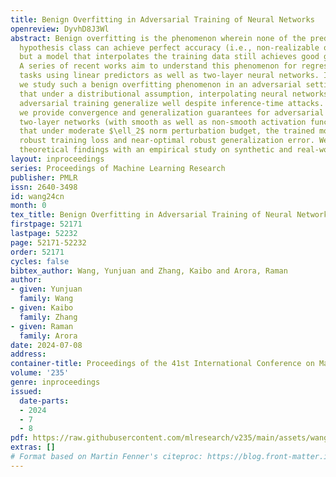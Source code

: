 ```yaml
---
title: Benign Overfitting in Adversarial Training of Neural Networks
openreview: DyvhD8J3Wl
abstract: Benign overfitting is the phenomenon wherein none of the predictors in the
  hypothesis class can achieve perfect accuracy (i.e., non-realizable or noisy setting),
  but a model that interpolates the training data still achieves good generalization.
  A series of recent works aim to understand this phenomenon for regression and classification
  tasks using linear predictors as well as two-layer neural networks. In this paper,
  we study such a benign overfitting phenomenon in an adversarial setting. We show
  that under a distributional assumption, interpolating neural networks found using
  adversarial training generalize well despite inference-time attacks. Specifically,
  we provide convergence and generalization guarantees for adversarial training of
  two-layer networks (with smooth as well as non-smooth activation functions) showing
  that under moderate $\ell_2$ norm perturbation budget, the trained model has near-zero
  robust training loss and near-optimal robust generalization error. We support our
  theoretical findings with an empirical study on synthetic and real-world data.
layout: inproceedings
series: Proceedings of Machine Learning Research
publisher: PMLR
issn: 2640-3498
id: wang24cn
month: 0
tex_title: Benign Overfitting in Adversarial Training of Neural Networks
firstpage: 52171
lastpage: 52232
page: 52171-52232
order: 52171
cycles: false
bibtex_author: Wang, Yunjuan and Zhang, Kaibo and Arora, Raman
author:
- given: Yunjuan
  family: Wang
- given: Kaibo
  family: Zhang
- given: Raman
  family: Arora
date: 2024-07-08
address:
container-title: Proceedings of the 41st International Conference on Machine Learning
volume: '235'
genre: inproceedings
issued:
  date-parts:
  - 2024
  - 7
  - 8
pdf: https://raw.githubusercontent.com/mlresearch/v235/main/assets/wang24cn/wang24cn.pdf
extras: []
# Format based on Martin Fenner's citeproc: https://blog.front-matter.io/posts/citeproc-yaml-for-bibliographies/
---
```

